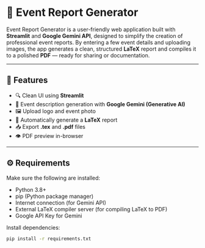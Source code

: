 # 📄 Event Report Generator

Event Report Generator is a user-friendly web application built with **Streamlit** and **Google Gemini API**, designed to simplify the creation of professional event reports. By entering a few event details and uploading images, the app generates a clean, structured **LaTeX** report and compiles it to a polished **PDF** — ready for sharing or documentation.

---

## 🚀 Features

- 🔍 Clean UI using **Streamlit**
- 🧠 Event description generation with **Google Gemini (Generative AI)**
- 🖼 Upload logo and event photo
- 📄 Automatically generate a **LaTeX** report
- 📥 Export **.tex** and **.pdf** files
- 👁 PDF preview in-browser

---

## ⚙️ Requirements

Make sure the following are installed:

- Python 3.8+
- pip (Python package manager)
- Internet connection (for Gemini API)
- External LaTeX compiler server (for compiling LaTeX to PDF)
- Google API Key for Gemini

Install dependencies:

```bash
pip install -r requirements.txt
